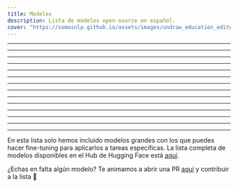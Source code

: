 ```yaml
---
title: Modelos
description: Lista de modelos open-source en español. 
cover: "https://somosnlp.github.io/assets/images/undraw_education_edited.svg" 
---
```


<ResourceItem
    name="BETO"
    :tags="['BERT', 'base (case, uncased)', 'propósito general']"
    description
    website
    github
    paper="https://users.dcc.uchile.cl/~jperez/papers/pml4dc2020.pdf"
    hf_contributor_handle="dccuchile"
    hf_model_name="bert-base-spanish-wwm-uncased" 
/>

---

<ResourceItem
    name="BERTIN"
    :tags="['RoBERTa', 'base', 'propósito general']"
    description
    website="https://huggingface.co/spaces/bertin-project/bertin"
    github
    paper
    hf_contributor_handle="bertin-project"
    hf_model_name="bertin-roberta-base-spanish" 
/>

---

<ResourceItem
    name="RoBERTa BNE"
    :tags="['RoBERTa', 'base, large', 'propósito general']"
    description
    website
    github
    paper
    hf_contributor_handle="PlanTL-GOB-ES"
    hf_model_name="roberta-base-bne" 
/>

---

<ResourceItem
    name="RoBERTa Biomedical Clinical"
    :tags="['RoBERTa', 'base', 'textos bioclínicos']"
    description
    website
    github="https://github.com/PlanTL-GOB-ES/lm-biomedical-clinical-es"
    paper="https://arxiv.org/abs/2109.03570"
    hf_contributor_handle="PlanTL-GOB-ES"
    hf_model_name="roberta-base-biomedical-clinical-es" 
/>

---

<ResourceItem
    name="RoBERTalex"
    :tags="['RoBERTa', 'base', 'legal']"
    description
    website
    github
    paper
    hf_contributor_handle="PlanTL-GOB-ES"
    hf_model_name="RoBERTalex" 
/>

---

<ResourceItem
    name="RoBERTuito"
    :tags="['Roberta', 'cased, uncased, deaccented', 'redes sociales']"
    description
    website
    github="https://github.com/pysentimiento/robertuito"
    paper="https://arxiv.org/abs/2111.09453"
    hf_contributor_handle="pysentimiento"
    hf_model_name="robertuito" 
/>

---

<ResourceItem
    name="GPT-2 BNE"
    :tags="['GPT-2', 'base, large', 'propósito general']"
    description
    website
    github
    paper
    hf_contributor_handle="PlanTL-GOB-ES"
    hf_model_name="gpt2-base-bne" 
/>

---

<ResourceItem
    name="Spanish GPT-2"
    :tags="['GPT-2', 'base', 'propósito general']"
    description
    website
    github
    paper
    hf_contributor_handle="mrm8488"
    hf_model_name="spanish-gpt2" 
/>

---

<ResourceItem
    name="GPT-2 Spanish (BERTIN Team)"
    :tags="['GPT-2', 'base', 'propósito general']"
    description
    website
    github
    paper
    hf_contributor_handle="flax-community"
    hf_model_name="gpt-2-spanish" 
/>

---

<ResourceItem
    name="GPT-2 Spanish (DeepESP)"
    :tags="['GPT-2', 'base', 'propósito general']"
    description
    website
    github
    paper
    hf_contributor_handle="DeepESP"
    hf_model_name="gpt2-spanish" 
/>

---

<ResourceItem
    name="GPT-2 Small Spanish"
    :tags="['GPT-2', 'small', 'propósito general']"
    description
    website
    github
    paper
    hf_contributor_handle="datificate"
    hf_model_name="gpt2-small-spanish" 
/>

---

<ResourceItem
    name="Electricidad"
    :tags="['Electra', 'small, base', 'propósito general']"
    description
    website
    github
    paper
    hf_contributor_handle="mrm8488"
    hf_model_name="electricidad-base-discriminator" 
/>

---

<ResourceItem
    name="Legalectra"
    :tags="['Electra', 'small, base', 'propósito general']"
    description
    website
    github
    paper
    hf_contributor_handle="mrm8488"
    hf_model_name="legalectra-base" 
/>

---

<ResourceItem
    name="Spanish T5 Small"
    :tags="['T5', 'small', 'propósito general']"
    description
    website
    github
    paper
    hf_contributor_handle="flax-community"
    hf_model_name="spanish-t5-small" 
/>

---

En esta lista solo hemos incluido modelos grandes con los que puedes hacer fine-tuning para aplicarlos a tareas específicas. La lista completa de modelos disponibles en el Hub de Hugging Face está [aquí](https://huggingface.co/models?language=es&sort=downloads).

¿Echas en falta algún modelo? Te animamos a abrir una PR [aquí](https://github.com/somosnlp/somosnlp.org/blob/main/pages/resources/open_source_models.md) y contribuir a la lista 🚀
